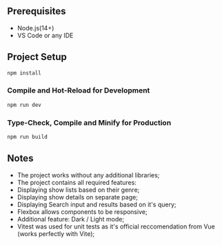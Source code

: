 ## Prerequisites
- Node.js(14+)
- VS Code or any IDE

## Project Setup

```sh
npm install
```

### Compile and Hot-Reload for Development

```sh
npm run dev
```

### Type-Check, Compile and Minify for Production

```sh
npm run build
```

## Notes
- The project works without any additional libraries;
- The project contains all required features:
 - Displaying show lists based on their genre;
 - Displaying show details on separate page;
 - Displaying Search input and results based on it's query;
 - Flexbox allows components to be responsive;
- Additional feature: Dark / Light mode;
- Vitest was used for unit tests as it's official reccomendation from Vue (works perfectly with Vite);